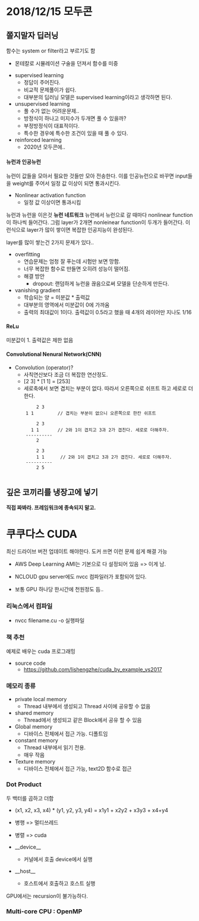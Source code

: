 # 2018/12/15 모두콘

## 쫄지말자 딥러닝 
함수는 system or filter라고 부르기도 함

* 몬테칼로 시뮬레이션
구술을 던져서 함수를 미중

+ supervised learning
    - 정답이 주어진다.
    - 비교적 문제풀이가 쉽다.
    - 대부분의 딥러닝 모델은 supervised learning이라고 생각하면 된다.
+ unsupervised learning
    - 풀 수가 없는 어려운문제..
    - 방정식이 하나고 미지수가 두개면 풀 수 있을까?
    - 부정방정식이 대표적이다.
    - 특수한 경우에 특수한 조건이 있을 때 풀 수 있다. 
+ reinforced learning
    - 2020년 모두콘에..


#### 뉴런과 인공뉴런
뉴런이 값들을 모아서 필요한 것들만 모아 전송한다.
이를 인공뉴런으로 바꾸면 input들을 weight를 주어서 일정 값 이상이 되면 통과시킨다.

+ Nonlinear activation function
    - 일정 값 이상이면 통과시킴

뉴런과 뉴런을 이은것 **뉴런 네트워크**
뉴런에서 뉴런으로 갈 때마다 nonlinear function이 하나씩 들어간다.
그럼 layer가 2개면 nonleinear function이 두개가 들어간다.
이런식으로 layer가 많이 쌓이면 복잡한 인공지능이 완성된다.

layer를 많이 쌓는건 2가지 문제가 있다..
+ overfitting
    - 연습문제는 엄청 잘 푸는데 시험만 보면 망함.
    - 너무 복잡한 함수로 만들면 오히려 성능이 떨어짐. 
    - 해결 방안 
        * dropout: 랜덤하게 뉴런을 끊음으로써 모델을 단순하게 만든다.
+ vanishing gradient
    - 학습되는 양 = 미분값 * 출력값
    - 대부분의 영역에서 미분값이 0에 가까움
    - 출력의 최대값이 1이다. 출력값이 0.5라고 했을 때 4개의 레이어만 지나도 1/16

#### ReLu
미분값이 1. 출력값은 제한 없음

#### Convolutional Nenural Network(CNN)
+ Convolution (operator)?
    - 사칙연산보다 조금 더 복잡한 연산정도.
    - [2 3] * [1 1]  = [253]
    - 세로축에서 보면 겹치는 부분이 없다. 따라서 오른쪽으로 쉬프트 하고 세로로 더한다.
    ```
            2 3
        1 1         // 겹치는 부분이 없으니 오른쪽으로 한칸 쉬프트

            2 3
          1 1       // 2와 1이 겹치고 3과 2가 겹친다. 세로로 더해주자.
        ----------
            2 

            2 3
            1 1      // 2와 1이 겹치고 3과 2가 겹친다. 세로로 더해주자.
        ----------
            2 5


    ```


## 깊은 코끼리를 냉장고에 넣기
**직접 짜봐라. 프레임워크에 종속되지 말고.**

# 쿠쿠다스 CUDA
최신 드라이브 버전 업데이트 해야한다.
도커 쓰면 이런 문제 쉽게 해결 가능

+ AWS Deep Learning AMI는 기본으로 다 설정되어 있음     => 이게 남.
+ NCLOUD gpu server에도 nvcc 컴파일러가 포함되어 있다.

+ 보통 GPU 하나당 한시간에 천원정도 듬..

### 리눅스에서 컴파일
+ nvcc filename.cu -o 실행파일


### 책 추천
예제로 배우는 cuda 프로그래밍
+ source code
    - https://github.com/lishengzhe/cuda_by_example_vs2017


### 메모리 종류
* private local memory
    - Thread 내부에서 생성되고 Thread 사이에 공유할 수 없음
* shared memory
    - Thread에서 생성되고 같은 Block에서 공유 할 수 있음
* Global memory
    - 디바이스 전체에서 접근 가능. 디폴트임
* constant memory
    - Thread 내부에서 읽기 전용.
    - 매우 작음
* Texture memory
    - 디바이스 전체에서 접근 가능, text2D 함수로 접근

### Dot Product
두 백터를 곱하고 더함
* (x1, x2, x3, x4) * (y1, y2, y3, y4) = x1y1 + x2y2 + x3y3 + x4+y4


* 병행 => 멀티쓰레드
* 병렬 => cuda


* \_\_device\_\_
    + 커널에서 호출 device에서 실행
* \_\_host\_\_
    + 호스트에서 호출하고 호스트 실행

GPU에서는 recursion이 불가능하다.

### Multi-core CPU : OpenMP

